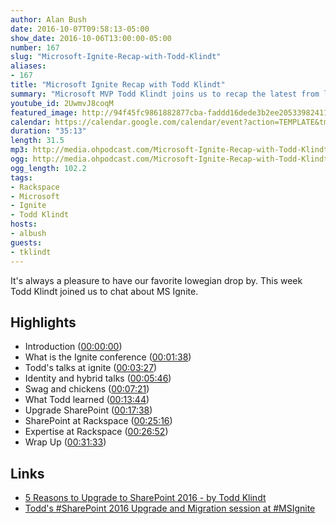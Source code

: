 ```yaml
---
author: Alan Bush
date: 2016-10-07T09:58:13-05:00
show_date: 2016-10-06T13:00:00-05:00
number: 167
slug: "Microsoft-Ignite-Recap-with-Todd-Klindt"
aliases:
- 167
title: "Microsoft Ignite Recap with Todd Klindt"
summary: "Microsoft MVP Todd Klindt joins us to recap the latest from last week's Microsoft Ignite Conference. What's new? What do you need to change? Todd joins us to share his insights."
youtube_id: 2UwmvJ8coqM
featured_image: http://94f45fc9861882877cba-faddd16dede3b2ee20533982411fba98.r40.cf1.rackcdn.com/Office_Hours_Podcast-thumbnail_feature.png
calendar: https://calendar.google.com/calendar/event?action=TEMPLATE&tmeid=dnEwbWs1YzVmOTZwcjJ1bXRpdTg5NjE4aTQgZmxwOXFtZW9mYWYwNTM4anU1Y21sb3Vic29AZw&tmsrc=flp9qmeofaf0538ju5cmloubso%40group.calendar.google.com
duration: "35:13"
length: 31.5
mp3: http://media.ohpodcast.com/Microsoft-Ignite-Recap-with-Todd-Klindt.mp3
ogg: http://media.ohpodcast.com/Microsoft-Ignite-Recap-with-Todd-Klindt.ogg
ogg_length: 102.2
tags:
- Rackspace
- Microsoft
- Ignite
- Todd Klindt
hosts:
- albush
guests:
- tklindt
---
```


It's always a pleasure to have our favorite Iowegian drop by. This week Todd Klindt joined us to chat about MS Ignite.

<!--more-->

## Highlights

- Introduction ([00:00:00](https://youtu.be/2UwmvJ8coqM?t=00h00m00s))
- What is the Ignite conference ([00:01:38](https://youtu.be/2UwmvJ8coqM?t=00h01m38s))
- Todd's talks at ignite ([00:03:27](https://youtu.be/2UwmvJ8coqM?t=00h03m27s))
- Identity and hybrid talks ([00:05:46](https://youtu.be/2UwmvJ8coqM?t=00h05m46s))
- Swag and chickens ([00:07:21](https://youtu.be/2UwmvJ8coqM?t=00h07m21s))
- What Todd learned ([00:13:44](https://youtu.be/2UwmvJ8coqM?t=00h13m44s))
- Upgrade SharePoint ([00:17:38](https://youtu.be/2UwmvJ8coqM?t=00h17m38s))
- SharePoint at Rackspace ([00:25:16](https://youtu.be/2UwmvJ8coqM?t=00h25m16s))
- Expertise at Rackspace ([00:26:52](https://youtu.be/2UwmvJ8coqM?t=00h26m52s))
- Wrap Up ([00:31:33](https://youtu.be/2UwmvJ8coqM?t=00h31m33s))

## Links

- [5 Reasons to Upgrade to SharePoint 2016 - by Todd Klindt](http://blog.rackspace.com/5-reasons-sharepoint-2016)
- [Todd's #SharePoint 2016 Upgrade and Migration session at #MSIgnite](https://myignite.microsoft.com/videos/1370) 
